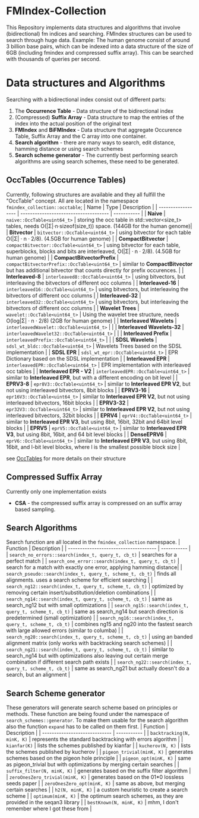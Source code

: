 # FMIndex-Collection

This Repository implements data structures and algorithms that involve (bidirectional) fm indices and searching.
FMIndex structures can be used to search through huge data.
Example: The human genome consist of around 3 billion base pairs, which can be indexed into a data structure of the size of 6GB (including fmindex and compressed suffix array). This can be searched with thousands of queries per second.

# Data structures and Algorithms
Searching with a bidirectional index consist out of different parts:
1. The **Occurrence Table** - Data structure of the bidirectional index
2. (Compressed) **Suffix Array** - Data structure to map the entries of the index into the actual position of the original text
3. **FMIndex** and **BiFMIndex** - Data structure that aggregate Occurence Table, Suffix Array and the C array into one container.
3. **Search algorithm** - there are many ways to search, edit distance, hamming distance or using search schemes
4. **Search scheme generator** - The currently best performing search algorithms are using search schemes, these need to be generated.

## OccTables (Occurrence Tables)
Currently, following structures are available and they all fulfill the "OccTable" concept. All are located in the namespace ``fmindex_collection::occtable``;
| Name                         | Type                                         | Description |
| ------------------           | -------------------------------------        | ----------- |
| **Naive**                    | `naive::OccTable<uint64_t>`                  | storing the occ table in std::vector<size_t> tables, needs O(|Σ|·n·sizeof(size_t)) space. (144GB for the human genome)|
| **Bitvector**                | `bitvector::OccTable<uint64_t>`              | using bitvector for each table O(|Σ| · n · 2/8). (4.5GB for human genome) |
| **CompactBitvector**         | `compactBitvector::OccTable<uint64_t>`       | using bitvector for each table, superblocks, blocks and bits are interleaved,  O(|Σ| · n · 2/8). (4.5GB for human genome) |
| **CompactBitvectorPrefix**   | `compactBitvectorPrefix::OccTable<uint64_t>` | similar to **CompactBitvector** but has additional bitvector that counts directly for prefix occurences. |
| **Interleaved-8**            | `interleaved8::OccTable<uint64_t>`           | using bitvectors, but interleaving the bitvectors of different occ columns |
| **Interleaved-16**           | `interleaved16::OccTable<uint64_t>`          | using bitvectors, but interleaving the bitvectors of different occ columns |
| **Interleaved-32**           | `interleaved32::OccTable<uint64_t>`          | using bitvectors, but interleaving the bitvectors of different occ columns |
| **Wavelet Trees**            | `wavelet::OccTable<uint64_t>`                | Using the wavelet tree structure, needs O(log|Σ| · n · 2/8) (2GB for human genome) |
| **Interleaved Wavelets**     | `interleavedWavelet::OccTable<uint64_t>`     |  |
| **Interleaved Wavelets-32**  | `interleavedWavelet32::OccTable<uint64_t>`   |  |
| **Interleaved Prefix**       | `interleavedPrefix::OccTable<uint64_t>`      |  |
| **SDSL Wavelets**            | `sdsl_wt_bldc::OccTable<uint64_t>`           | Wavelets Trees based on the SDSL implementation |
| **SDSL EPR**                 | `sdsl_wt_epr::OccTable<uint64_t>`            | EPR Dictionary based on the SDSL implementation |
| **Interleaved EPR**          | `interleavedEPR::OccTable<uint64_t>`         | EPR implementation with interleaved occ tables |
| **Interleaved EPR - V2**     | `interleavedEPR::OccTable<uint64_t>`         | similar to **Interleaved EPR**, but with a different encoding on bit level |
| **EPRV3-8**                  | `epr8V3::OccTable<uint64_t>`                 | similar to **Interleaved EPR V2**, but not using interleaved bitvectors, 8bit blocks |
| **EPRV3-16**                 | `epr16V3::OccTable<uint64_t>`                | similar to **Interleaved EPR V2**, but not using interleaved bitvectors, 16bit blocks |
| **EPRV3-32**                 | `epr32V3::OccTable<uint64_t>`                | similar to **Interleaved EPR V2**, but not using interleaved bitvectors, 32bit blocks |
| **EPRV4**                    | `eprV4::OccTable<uint64_t>`                  | similar to **Interleaved EPR V3**, but using 8bit, 16bit, 32bit and 64bit level blocks |
| **EPRV5**                    | `eprV5::OccTable<uint64_t>`                  | similar to **Interleaved EPR V3**, but using 8bit, 16bit, and 64 bit level blocks  |
| **DenseEPRV6**               | `eprV6::OccTable<uint64_t>`                  | similar to **Interleaved EPR V3**, but using 8bit, 16bit, and l-bit level blocks, where l is the smallest possible block size  |

see [OccTables](doc/OccTables.png) for more details on their structure

## Compressed Suffix Array
Currently only one implementation exists
- **CSA** - the compressed suffix array is compressed on an suffix array based sampling.



## Search Algorithms
Search function are all located in the `fmindex_collection` namespace.
| Function                                                   | Description |
| -------------------------------------                      | ----------- |
| `search_no_errors::search(index_t, query_t, cb_t)`         | searches for a perfect match |
| `search_one_error::search(index_t, query_t, cb_t)`         | search for a match with exactly one error, applying hamming distance|
| `search_pseudo::search(index_t, query_t, scheme_t, cb_t)`  | finds all alignments. uses a search scheme for efficient searching |
| `search_ng12::search(index_t, query_t, scheme_t, cb_t)`    | optimized by removing certain insert/substitution/deletion combinations |
| `search_ng14::search(index_t, query_t, scheme_t, cb_t)`    | same as search_ng12 but with small optimizations |
| `search_ng15::search(index_t, query_t, scheme_t, cb_t)`    | same as search_ng14 but search direction is predetermined (small optimization) |
| `search_ng16::search(index_t, query_t, scheme_t, cb_t)`    | combines ng15 and ng20 into the fastest search with large allowed errors (similar to columba) |
| `search_ng20::search(index_t, query_t, scheme_t, cb_t)`    | using an banded alignment matrix (only works with backtracking search schemes) |
| `search_ng21::search(index_t, query_t, scheme_t, cb_t)`    | similar to search_ng14 but with optimizations also leaving out certain merge combination if different search path exists |
| `search_ng22::search(index_t, query_t, scheme_t, cb_t)`    | same as search_ng21 but actually doesn't do a search, but an alignment |

## Search Scheme generator
These generators will generate search scheme based on principles or methods. These function are being
found under the namespace of `search_schemes::generator`. To make them usable for the search algorithm also the function `expand` has to be called on them first.
| Function                        | Description |
| -----------------------------   | ----------- |
| `backtracking(N, minK, K)`      | represents the standard backtracking with errors algorithm |
| `kianfar(K)`                    | lists the schemes published by kianfar |
| `kucherov(N, K)`                | lists the schemes published by kucherov |
| `pigeon_trivial(minK, K)`       | generates schemes based on the pigeon hole principle |
| `pigeon_opt(minK, K)`           | same as pigeon_trivial but with optimizations by merging certain searches |
| `suffix_filter(N, minK, K)`     | generates based on the suffix filter algorithm |
| `zeroOnesZero_trivial(minK, K)` | generates based on the 01\*0 lossless seeds paper |
| `zeroOnesZero_opt(minK, K)`     | same as above, but merging certain searches |
| `h2(N, minK, K)`                | a custom heuristic to create a search scheme |
| `optimum(minK, K)`              | the optimum search schemes, as they are provided in the seqan3 library |
| `bestKnown(N, minK, K)`         | mhm, I don't remember where I got these from |

